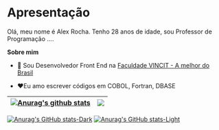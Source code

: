 # Apresentação #
Olá, meu nome é Alex Rocha. Tenho 28 anos de idade, sou Professor de Programação ....

**Sobre mim**

- 💼 Sou Desenvolvedor Front End na [Faculdade VINCIT - A melhor do Brasil](https://www.faculdadevincit.edu.br/)

- ❤️Eu amo escrever códigos em COBOL, Fortran, DBASE

| <a href="https://github.com/anuraghazra/github-readme-stats"><img align="center" src="https://github-readme-stats.vercel.app/api?username=dcodeprogramacao&show_icons=true&include_all_commits=true&theme=buefy&hide_border=true" alt="Anurag's github stats" /></a> | <a href="https://github.com/anuraghazra/github-readme-stats"><img align="center" src="https://github-readme-stats.vercel.app/api/top-langs/?username=dcodeprogramacao&layout=compact&theme=buefy&hide_border=true" /></a> |
| ------------- | ------------- |

[![Anurag's GitHub stats-Dark](https://github-readme-stats.vercel.app/api?username=dcodeprogramacao&show_icons=true&theme=dark#gh-dark-mode-only)](https://github.com/dcodeprogramacao/github-readme-stats#gh-dark-mode-only)
[![Anurag's GitHub stats-Light](https://github-readme-stats.vercel.app/api?username=dcodeprogramacao&show_icons=true&theme=default#gh-light-mode-only)](https://github.com/anuraghazra/github-readme-stats#gh-light-mode-only)
